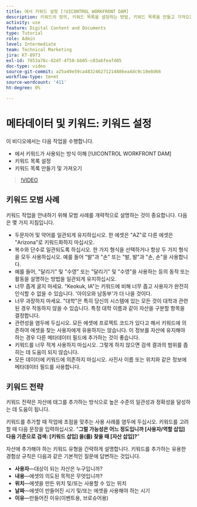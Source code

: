 ```yaml
---
title: 에서 키워드 설정 [!UICONTROL WORKFRONT DAM]
description: 키워드의 정의, 키워드 목록을 설정하는 방법, 키워드 목록을 만들고 가져오는 방법에 대해 알아봅니다. [!UICONTROL WORKFRONT DAM].
activity: use
feature: Digital Content and Documents
type: Tutorial
role: Admin
level: Intermediate
team: Technical Marketing
jira: KT-8973
exl-id: 7853a76c-02df-4f50-bb05-c03abfeafd05
doc-type: video
source-git-commit: a25a49e59ca483246271214886ea4dc9c10e8d66
workflow-type: tm+mt
source-wordcount: '411'
ht-degree: 0%

---
```


# 메타데이터 및 키워드: 키워드 설정

이 비디오에서는 다음 작업을 수행합니다.

* 에서 키워드가 사용되는 방식 이해 [!UICONTROL WORKFRONT DAM]
* 키워드 목록 설정
* 키워드 목록 만들기 및 가져오기

>[!VIDEO](https://video.tv.adobe.com/v/335236/?quality=12&learn=on)

## 키워드 모범 사례

키워드 작업을 안내하기 위해 모범 사례를 개략적으로 설명하는 것이 중요합니다. 다음은 몇 가지 지침입니다.

* 두문자어 및 약어를 일관되게 유지하십시오. 한 에셋은 &quot;AZ&quot;로 다른 에셋은 &quot;Arizona&quot;로 키워드화하지 마십시오.
* 복수와 단수로 일관되도록 하십시오. 한 가지 형식을 선택하거나 항상 두 가지 형식을 모두 사용하십시오. 예를 들어 &quot;발&quot;과 &quot;손&quot; 또는 &quot;발, 발&quot;과 &quot;손, 손&quot;을 사용합니다.
* 예를 들어, &quot;달리기&quot; 및 &quot;수영&quot; 또는 &quot;달리기&quot; 및 &quot;수영&quot;을 사용하는 등의 동작 또는 활동을 설명하는 방법을 일관되게 유지하십시오.
* 너무 좁게 굴지 마세요. &quot;Keokuk, IA&quot;는 키워드에 비해 너무 좁고 사용자가 완전히 인식할 수 없을 수 있습니다. &#39;아이오와 남동부&#39;가 더 나을 것이다.
* 너무 과장하지 마세요. &quot;대학&quot;은 특히 당신의 시스템에 있는 모든 것이 대학과 관련된 경우 작동하지 않을 수 있습니다. 특정 대학 이름과 같이 자산을 구분할 항목을 결정합니다.
* 관련성을 염두에 두십시오. 모든 에셋에 프로젝트 코드가 있다고 해서 키워드에 의존하여 에셋을 찾는 사용자에게 유용하지는 않습니다. 이 정보를 자산에 유지해야 하는 경우 다른 메타데이터 필드에 추가하는 것이 좋습니다.
* 키워드를 너무 적게 사용하지 마십시오. 그렇게 하지 않으면 검색 결과의 범위를 좁히는 데 도움이 되지 않습니다.
* 모든 데이터에 키워드에 의존하지 마십시오. 사진사 이름 또는 위치와 같은 정보에 메타데이터 필드를 사용합니다.

## 키워드 전략

키워드 전략은 자산에 태그를 추가하는 방식으로 높은 수준의 일관성과 정확성을 달성하는 데 도움이 됩니다.

키워드를 추가할 때 작업에 초점을 맞추는 사용 사례를 염두에 두십시오. 키워드를 고려할 때 다음 문장을 입력하십시오. &quot;**그럴 가능성은 어느 정도입니까 [사용자/역할 삽입] 다음 기준으로 검색: [키워드 삽입] 을(를) 찾을 때 [자산 삽입]?**&quot;

자산에 추가해야 하는 키워드 유형을 간략하게 설명합니다. 키워드를 추가하는 유용한 경험상 규칙은 다음과 같은 기본적인 질문에 답변하는 것입니다.

* **사용자**—대상이 되는 자산은 누구입니까?
* **내용**—에셋의 의도된 목적은 무엇입니까?
* **위치**—에셋을 만든 위치 및/또는 사용할 수 있는 위치
* **날짜**—에셋이 만들어진 시기 및/또는 에셋을 사용해야 하는 시기
* **이유**—만들어진 이유(이벤트용, 브로슈어용)
